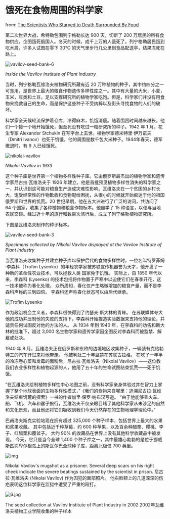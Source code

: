 # 饿死在食物周围的科学家

from: [The Scientists Who Starved to Death Surrounded By Food](https://www.amusingplanet.com/2018/08/the-scientists-who-starved-to-death.html)

第二次世界大战，希特勒包围列宁格勒长达 900 天，切断了 200 万居民的所有食物供应，企图饿死俄国人。冬天的时候，成千上万的人饿死了。列宁格勒居民饿到吃木屑，许多人试图在零下 30°C 的天气里步行几公里到食品配送亭，结果冻死在路上。

![vavilov-seed-bank-6](./img/1.jpg)

*Inside the Vavilov Institute of Plant Industry*

当时，列宁格勒瓦维洛夫植物研究所藏有近 20 万种植物的种子，其中约四分之一可食用，是世界上最大的粮食作物遗传多样性库之一。其中有大量的大米，小麦，玉米，豆类和土豆，足以支撑研究所的植物学家吃饱。但是，科学家们并没有用食物来挽救自己的生命，而是保护这些种子不受纳粹以及街头寻找食物的人们的破坏。

科学家全天候轮流保护着仓库，冷得麻木，饥饿消瘦。随着围困时间越来越长，他们一个接一个地开始饿死，但至死没有吃过一粒研究所的种子。1942 年 1 月，花生专家 Alexander Stchukin 在写字台上去世。植物学家德米特里·伊万诺夫（Dmitri Ivanov）也死于饥饿，他的周围是数千包大米种子。1944年春天，德军撤退时，有 9 人已经饿死。

![nikolai-vavilov](./img/2.jpg)

*Nikolai Vavilov in 1933*

这个种子库是世界第一个植物多样性种子库。它由俄罗斯最杰出的植物学家和遗传学家尼古拉·瓦维洛夫于 1926 年建立。他是首批预见植物多样性消失的科学家之一，并认识到这可能对粮食生产造成灾难性影响。瓦维洛夫在一个贫困的乡村长大，饱受经常性的作物歉收和食物配给困扰，从很小的时候就开始痴迷于他的祖国俄罗斯和世界的饥荒。20 世纪早期，他在五大洲进行了广泛的访问，共访问了 64 个国家，收集了各种植物和粮食作物标本。他自学了 15 种语言，以便与当地农民交谈。经过近十年的旅行和数百次旅行后，成立了列宁格勒植物研究所。

下图是瓦维洛夫制作的种子标本。

![vavilov-seed-bank-3](./img/3.jpg)

*Specimens collected by Nikolai Vavilov displayed at the Vavilov Institute of Plant Industry*

当瓦维洛夫收集种子并建立种子库以保护后代的食物多样性时，一位名叫特罗菲姆·李森科（Trofim Lysenko）的年轻农学家被苏联宣传机器誉为天才，他开发了一种新的革命性农业技术，可以拯救人类 国家免于饥饿。 实际上，自 1850 年代以来，李森科 (Lysenko) 的技术包括将作物置于严寒中以迫使它们在春季开花，这一技术被称为春化处理。 众所周知，春化仅产生略微增加的粮食产量，而不是李森科声称的三到四倍。 李森科还声称春化状态可以由后代继承。

![Trofim Lysenko](./img/4.png)

作为政治机会主义者，李森科很快得到了约瑟夫·斯大林的青睐。 在苏联媒体夸大他的成功并压制他的失败的支持下，李森科开始捏造实验数据来支持他的理论，并谴责任何试图反对他的方法的人。 从 1934 年到 1940 年，在李森科的劝告和斯大林的批准下，超过 3,000 名生物学家和遗传学家因企图反对李森科而被监禁、解雇或处决。

1940 年 8 月，瓦维洛夫正在俄罗斯和东欧的边境地区收集种子，一辆装有克格勃特工的汽车开过来将他带走。 他被判处二十年监禁在苏联古拉格。 在吃了一年半的冷冻卷心菜和发霉的面粉后，尼古拉·瓦维洛夫（Nikolai Vavilov）——这位教我们农业多样性和植物起源的人，他用了五十年的生命试图结束饥荒——死于饥饿。

“在瓦维洛夫绘制植物多样性中心地图之前，没有科学家亲身体验过并在智力上掌握了整个地球表面的生物多样性模式，”《我们的食物来自哪里：追溯尼古拉·瓦维洛夫结束饥荒的探索》一书的作者加里·保罗·纳布汉写道。 “由于他能够乘火车、船、飞机、汽车和骡子旅行，瓦维洛夫不仅亲眼目睹了其他科学家从未涉足的自然和文化景观，而且他还将它们吸收到我们今天仍然存在的生物地理学理论中。”

巴甫洛夫斯克实验站现在拥有超过 325,000 个种子样本，包括世界上最大的水果和浆果收藏。 其中包括近千种草莓，约 600 种苹果，以及百余种醋栗、樱桃、李子、红醋栗和覆盆子。 大约 90% 的收藏品在世界上没有其他科学收藏品中被发现。 今天，它只是当今全球 1,400 个种子库之一，其中最雄心勃勃的是位于挪威斯匹次卑尔根岛上的斯瓦尔巴全球种子库，距离北极仅 700 英里。





![img](./img/5.jpg)

Nikolai Vavilov's mugshot as a prisoner. Several deep scars on his right cheek indicate the severe beatings sustained by the scientist in prison.
尼古拉·瓦维洛夫 (Nikolai Vavilov) 作为囚犯的面部照片。 他右脸颊上的几道深深的伤疤表明这位科学家在监狱中遭受了严重的殴打。 

![6.jpg](./img/6.jpg)

The seed collection at Vavilov Institute of Plant Industry in 2002
2002年瓦维洛夫植物工业学院收集的种子样本